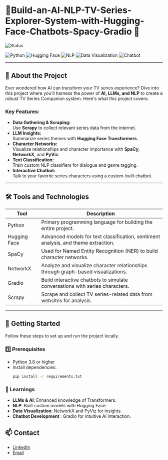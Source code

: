 # 🎥Build-an-Al-NLP-TV-Series-Explorer-System-with-Hugging-Face-Chatbots-Spacy-Gradio 🚀 
![Status](https://img.shields.io/badge/Status-Currently%20Working%20On-brightgreen?style=flat-square)

![Python](https://img.shields.io/badge/Python-3.8%2B-blue?style=flat-square&logo=python)
![Hugging Face](https://img.shields.io/badge/Hugging%20Face-Transformers-orange?style=flat-square&logo=huggingface)
![NLP](https://img.shields.io/badge/NLP-Spacy-yellow?style=flat-square&logo=spacy)
![Data Visualization](https://img.shields.io/badge/Data%20Visualization-NetworkX-lightgreen?style=flat-square&logo=networkx)
![Chatbot](https://img.shields.io/badge/Chatbot-Gradio-red?style=flat-square&logo=gradio)

---

## **📖 About the Project**

Ever wondered how AI can transform your TV series experience? Dive into this project where you'll harness the power of **AI, LLMs, and NLP** to create a robust TV Series Companion system. Here's what this project covers:

### Key Features:
- **Data Gathering & Scraping:**  
  Use **Scrapy** to collect relevant series data from the internet.  
- **LLM Insights:**  
  Summarize series themes with **Hugging Face Transformers**.  
- **Character Networks:**  
  Visualize relationships and character importance with **SpaCy**, **NetworkX**, and **PyViz**.  
- **Text Classification:**  
  Train custom NLP classifiers for dialogue and genre tagging.  
- **Interactive Chatbot:**  
  Talk to your favorite series characters using a custom-built chatbot.  

---

## **🛠️ Tools and Technologies**

| **Tool**       | **Description**                                                                                       |
|-----------------|-------------------------------------------------------------------------------------------------------|
| Python          | Primary programming language for building the entire project.                                        |
| Hugging Face    | Advanced models for text classification, sentiment analysis, and theme extraction.                   |
| SpaCy           | Used for Named Entity Recognition (NER) to build character networks.                                 |
| NetworkX        | Analyze and visualize character relationships through graph-based visualizations.                    |
| Gradio          | Build interactive chatbots to simulate conversations with series characters.                         |
| Scrapy          | Scrape and collect TV series-related data from websites for analysis.                                |

---

## **🚀 Getting Started**

Follow these steps to set up and run the project locally.

### 1️⃣ Prerequisites
- Python 3.8 or higher
- Install dependencies:
  ```bash
  pip install -r requirements.txt


### 📘 Learnings
- **LLMs & AI**: Enhanced knowledge of Transformers.
- **NLP**: Built custom models with Hugging Face.
- **Data Visualization**: NetworkX and PyViz for insights.
- **Chatbot Development** : Gradio for intuitive AI interaction.
  
## 📫 Contact

- [LinkedIn](https://www.linkedin.com/in/akash061/)
- [Email](akashgautham06@gmail.com)

